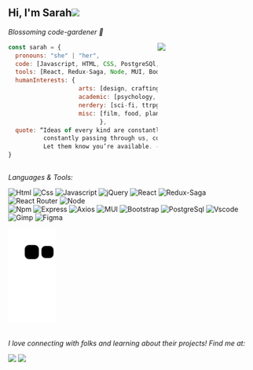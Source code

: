 
<h2>Hi, I'm Sarah<img src="https://media1.giphy.com/media/6cyetttpTEhNqTJ8ZL/giphy.gif?cid=790b76114fcdfe76e99ba7843ecb8f34c8880cc079747d03&rid=giphy.gif&ct=s)" width="70"> </h2> 
<p><em>Blossoming code-gardener 🌱</em></p>

<img align="right" src="https://media2.giphy.com/media/H68qSZkEG9qw39YvRD/giphy.gif?cid=790b761140f53b8b9b6f4459440754ef3295adb88b7453cd&rid=giphy.gif&ct=s" width="200">

```javascript
const sarah = {
  pronouns: "she" | "her",
  code: [Javascript, HTML, CSS, PostgreSQl, jQuery],
  tools: [React, Redux-Saga, Node, MUI, Bootstrap],
  humanInterests: {
                    arts: [design, crafting, music],
                    academic: [psychology, philosophy, history],
                    nerdery: [sci-fi, ttrpgs, cozygames],
                    misc: [film, food, plants, nostalgia]
                          },
  quote: “Ideas of every kind are constantly galloping towards us, 
          constantly passing through us, constantly trying to get our attention. 
          Let them know you’re available. - elizabeth gilbert”
}
```
<h2></h2>
<p><em>Languages & Tools:</em></p>

![Html](https://img.shields.io/badge/HTML5-E34F26?style=flat&logo=html5&logoColor=white&color=53A447)
![Css](https://img.shields.io/badge/CSS3-1572B6?style=flat&logo=css3&logoColor=white&color=116157)
![Javascript](https://img.shields.io/badge/JavaScript-323330?style=flat&logo=javascript&logoColor=white&color=2C3962)
![jQuery](https://img.shields.io/badge/jQuery-0769AD?style=flat&logo=jQuery3&logoColor=white&color=45B6B0)
![React](https://img.shields.io/badge/React-61DAFB?style=flat&logo=React&logoColor=white&color=9E7BAC)
![Redux-Saga](https://img.shields.io/badge/Redux--Saga-999999?style=flat&logo=Redux&logoColor=white&color=F38BAE)
![React Router](https://img.shields.io/badge/React_Router-CA4245?style=flat&logo=ReactRouter&logoColor=white&color=F44A6D)
![Node](https://img.shields.io/badge/Node.js-339933?style=flat&logo=Node.js&logoColor=white&color=F8473E)
<br>
![Npm](https://img.shields.io/badge/NPM-CB3837?style=flat&logo=Npm&logoColor=white&color=53A447)
![Express](https://img.shields.io/badge/Express-000000?style=flat&logo=Express&logoColor=white&color=116157)
![Axios](https://img.shields.io/badge/Axios-5A29E4?style=flat&logo=Axios&logoColor=white&color=2C3962)
![MUI](https://img.shields.io/badge/MUI-007FFF?style=flat&logo=MUI&logoColor=white&color=45B6B0)
![Bootstrap](https://img.shields.io/badge/Bootstrap-7952B3?style=flat&logo=Bootstrap&logoColor=white&color=9E7BAC)
![PostgreSql](https://img.shields.io/badge/PostgreSQL-4169E1?style=flat&logo=PostgreSQL&logoColor=white&color=F38BAE)
![Vscode](https://img.shields.io/badge/VSCode-0078D4?style=flat&logo=visual%20studio%20code&logoColor=white&color=F44A6D)
![Gimp](https://img.shields.io/badge/Gimp-5C5543?style=flat&logo=Gimp&logoColor=white&color=F8473E)
![Figma](https://img.shields.io/badge/Figma-F24E1E?style=flat&logo=figma&logoColor=white&color=8B2440)

  

![snake gif](https://github.com/seprest1/seprest1/blob/output/github-contribution-grid-snake.svg)

<h2></h2>


<p><em>I love connecting with folks and learning about their projects! Find me at: </em></p>

<div style="textalign: center">
  <a href="https://www.linkedin.com/in/sarah-elizabeth/"> <img src="https://img.shields.io/badge/linkedin-45B6B0?style=for-the-badge&logo=Linkedin&logoColor=white"/></a>
  <a href="mailto: seprest@gmail.com"> <img src="https://img.shields.io/badge/gmail-F8473E?style=for-the-badge&logo=Gmail&logoColor=white"/></a>
</div>

<h2></h2>
 

